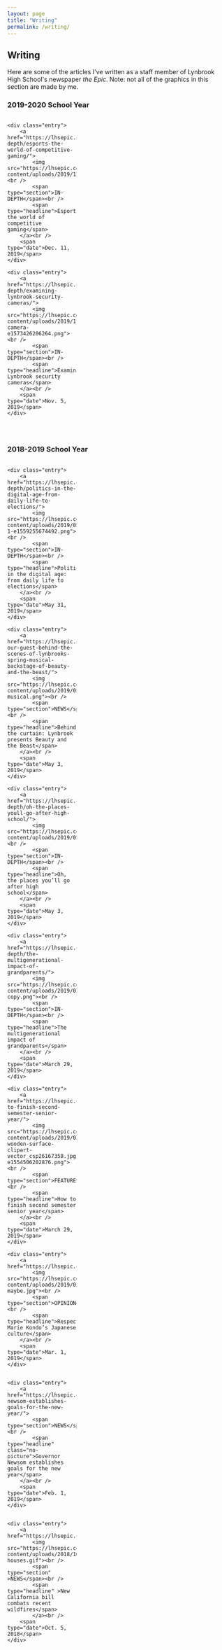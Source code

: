 ```yaml
---
layout: page
title: "Writing"
permalink: /writing/
---
```

<style>

	img {
		padding: 0em -1em 0em -1em;
	}
	
	.entry{
		background-color: #F5F5F5;
	}
	
	<!--.entry > div{
		padding:0em 1em 0em 1em;
	}-->
	
	.grid{
		display: grid;
		grid-template-columns: 1fr 1fr 1fr;
		grid-template-rows: auto auto auto;
		grid-gap: 1em;
	}
	
	.no-picture {
		margin-top:1em;
	}
	
	[type='section']{
		font-size: 14px;
		padding: 0em 1em 0em 1em;
	}
	
	[type='headline']{
		font-size: 5px;
		<!--margin-top: 30px;-->
		padding: 0em 1em 0em 1em;
		font-weight: 400;
	}
	
	[type='date']{
		margin-top: 30px;
		padding: 0em 1em 1em 1em;
		font-size: 12px;
		margin-bottom: 20px;
	}
	
	
	
</style>

<h2>Writing</h2>

<p>Here are some of the articles I've written as a staff member of Lynbrook High School's newspaper <i>the Epic</i>. Note: not all of the graphics in this section are made by me.</p>

<h3>2019-2020 School Year</h3>

<section class="grid">

	<div class="entry">
		<a href="https://lhsepic.com/6915/in-depth/esports-the-world-of-competitive-gaming/">
			<img src="https://lhsepic.com/wp-content/uploads/2019/12/esports.jpg"><br />
			<span type="section">IN-DEPTH</span><br />
			<span type="headline">Esports: the world of competitive gaming</span>
		</a><br />
		<span type="date">Dec. 11, 2019</span>
	</div>
	
	<div class="entry">
		<a href="https://lhsepic.com/6560/in-depth/examining-lynbrook-security-cameras/">
			<img src="https://lhsepic.com/wp-content/uploads/2019/11/security-camera-e1573426206264.png"><br />
			<span type="section">IN-DEPTH</span><br />
			<span type="headline">Examining Lynbrook security cameras</span>
		</a><br />
		<span type="date">Nov. 5, 2019</span>
	</div>

</section>

<h3>2018-2019 School Year</h3>

<section class="grid">
	
	<div class="entry">
		<a href="https://lhsepic.com/5475/in-depth/politics-in-the-digital-age-from-daily-life-to-elections/">
			<img src="https://lhsepic.com/wp-content/uploads/2019/05/cyberpolitics-1-e1559255674492.png"><br />
			<span type="section">IN-DEPTH</span><br />
			<span type="headline">Politics in the digital age: from daily life to elections</span>
		</a><br />
		<span type="date">May 31, 2019</span>
	</div>
	
	<div class="entry">
		<a href="https://lhsepic.com/5183/news/be-our-guest-behind-the-scenes-of-lynbrooks-spring-musical-backstage-of-beauty-and-the-beast/">
			<img src="https://lhsepic.com/wp-content/uploads/2019/05/full-musical.png"><br />
			<span type="section">NEWS</span><br />
			<span type="headline">Behind the curtain: Lynbrook presents Beauty and the Beast</span>
		</a><br />
		<span type="date">May 3, 2019</span>
	</div>

	<div class="entry">
		<a href="https://lhsepic.com/5220/in-depth/oh-the-places-youll-go-after-high-school/">
			<img src="https://lhsepic.com/wp-content/uploads/2019/05/FUTURE.png"><br />
			<span type="section">IN-DEPTH</span><br />
			<span type="headline">Oh, the places you’ll go after high school</span>
		</a><br />
		<span type="date">May 3, 2019</span>
	</div>
	
	<div class="entry">
		<a href="https://lhsepic.com/4985/in-depth/the-multigenerational-impact-of-grandparents/">
			<img src="https://lhsepic.com/wp-content/uploads/2019/03/IMG_5277-copy.png"><br />
			<span type="section">IN-DEPTH</span><br />
			<span type="headline">The multigenerational impact of grandparents</span>
		</a><br />
		<span type="date">March 29, 2019</span>
	</div>

	<div class="entry">
		<a href="https://lhsepic.com/4973/features/how-to-finish-second-semester-senior-year/">
			<img src="https://lhsepic.com/wp-content/uploads/2019/03/cartoon-wooden-surface-clipart-vector_csp26167358.jpg-e1554506202876.png"><br />
			<span type="section">FEATURES</span><br />
			<span type="headline">How to finish second semester senior year</span>
		</a><br />
		<span type="date">March 29, 2019</span>
	</div>

	<div class="entry">
		<a href="https://lhsepic.com/4723/opinion/4723/">
			<img src="https://lhsepic.com/wp-content/uploads/2019/03/mariekondo-maybe.jpg"><br />
			<span type="section">OPINION</span><br />
			<span type="headline">Respect Marie Kondo’s Japanese culture</span>
		</a><br />
		<span type="date">Mar. 1, 2019</span>
	</div>


	<div class="entry">
		<a href="https://lhsepic.com/4512/news/governor-newsom-establishes-goals-for-the-new-year/">
			<span type="section">NEWS</span><br />
			<span type="headline" class="no-picture">Governor Newsom establishes goals for the new year</span>
		</a><br />
		<span type="date">Feb. 1, 2019</span>
	</div>


	<div class="entry">
		<a href="https://lhsepic.com/3650/news/1_nw_firebillkaylinl/">
			<img src="https://lhsepic.com/wp-content/uploads/2018/10/firebill-houses.gif"><br />
			<span type="section" >NEWS</span><br />
			<span type="headline" >New California bill combats recent wildfires</span>
			</a><br />
		<span type="date">Oct. 5, 2018</span>
	</div>
	
</section>